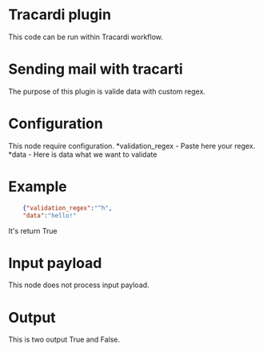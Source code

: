 # Tracardi plugin

This code can be run within Tracardi workflow.

# Sending mail with tracarti

The purpose of this plugin is valide data with custom regex.


# Configuration

This node require configuration.
*validation_regex - Paste here your regex. 
*data - Here is data what we want to validate

# Example
```json
    {"validation_regex":"^h",
    "data":"hello!"


```
It's return True

# Input payload
This node does not process input payload.

# Output

This is two output True and False.
